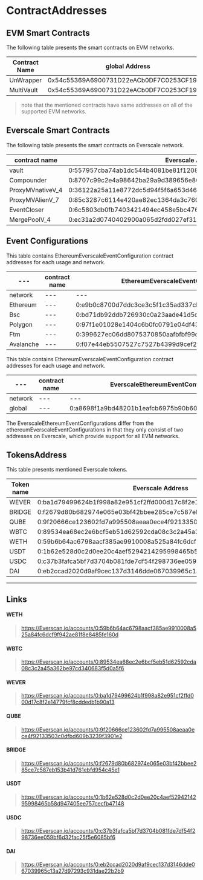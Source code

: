 # ContractAddresses

## EVM Smart Contracts

The following table presents the smart contracts on EVM networks.

| Contract Name | global Address                             |
| ------------- | ------------------------------------------ |
| UnWrapper     | 0x54c55369A6900731D22eACb0DF7C0253CF19dFff |
| MultiVault    | 0x54c55369A6900731D22eACb0DF7C0253CF19dFff |

> note that the mentioned contracts have same addresses on all of the supported EVM networks.

## Everscale Smart Contracts

The following table presents the smart contracts on Everscale network.

| contract name    | Everscale Address                                                  |
| ---------------- | ------------------------------------------------------------------ |
| vault            | 0:557957cba74ab1dc544b4081be81f1208ad73997d74ab3b72d95864a41b779a4 |
| Compounder       | 0:8707c99c2e4a98642ba29a9d389656e804bd5b3cbe11a426ca12335792168d8a |
| ProxyMVnativeV_4 | 0:36122a25a11e8772dc5d94f5f6a653d4661f6e474bc85cb275aece185acd62a4 |
| ProxyMVAlienV_7  | 0:85c3287c6114e420ae82ec1364da3c760a5789f383213ef3cedef5d8c3d126fd |
| EventCloser      | 0:6c5803db0fb7403421494ec458e5bc4763fb49cbb1b246ff2d3310e860845a78 |
| MergePoolV_4     | 0:ec31a2d0740402900a065d2fdd027ef31f0f3748a9862d113902acecc6acae18 |

## Event Configurations

This table contains EthereumEverscaleEventConfiguration contract addresses for each usage and network.

| ---       | contract name | EthereumEverscaleEventConfiguration(Native Event)                  | EthereumEverscaleEventConfiguration(Alien Event)                   |
| --------- | ------------- | ------------------------------------------------------------------ | ------------------------------------------------------------------ |
| network   | ---           | ---                                                                | ---                                                                |
| Ethereum  | ---           | 0:e9b0c8700d7ddc3ce3c5f1c35ad337cbc2f88e8abb5afadc9fa09a270cbed0e2 | 0:55ec14a1513eb4570d5933e0fbe5c0b3341d2dfaccfeecfcc9c7c2f4d668ed45 |
| Bsc       | ---           | 0:bd71db92ddb726930c0a23aade41d5d6134056efb791605189e8489d1d29e626 | 0:54f2bc1064cbe7d9b057808b8578e9b2f3ff54d27ef472ffbdb16b2e4461292a |
| Polygon   | ---           | 0:97f1e01028e1404c6b0fc0791e04df43616ef8aaf5964195182355093f385ff6 | 0:3f5f1e9bb4b6921aab0257597eaeaad1b80cc843eb31d977f58ada720cfe9ff2 |
| Ftm       | ---           | 0:399627ec06dd8075370850aafbfbf99d05752df16b3459b448a7d0b4b9a083d1 | 0:12861a3fd38d48086343b67d1a17509736d068e807a783f29b558339f0da421a |
| Avalanche | ---           | 0:f07e44eb5507527c7527b4399d9cef220c0fcf50c6a4db71b3517bd763fdc528 | 0:124457db37ea02f2b7c5575b86f759e51f02adc11cbf36b36fd1da6c36fc82f6 |

This table contains EthereumEverscaleEventConfiguration contract addresses for each usage and network.

| ---     | contract name | EverscaleEthereumEventConfiguration(Native Event)                  | EverscaleEthereumEventConfiguration(Alien Event)                   |
| ------- | ------------- | ------------------------------------------------------------------ | ------------------------------------------------------------------ |
| network | ---           | ---                                                                | ---                                                                |
| global  | ---           | 0:a8698f1a9bd48201b1eafcb6975b90b60867063ffff3cc7114a480f924999b75 | 0:6b7e3255de478ff6b5d441235e6ea6c43764f897dd761d56c2fdf7199d80cf86 |

The EverscaleEthereumEventConfigurations differ from the ethereumEverscaleEventConfigurations in that they only consist of two addresses on Everscale, which provide support for all EVM networks.

## TokensAddress

This table presents mentioned Everscale tokens.

| Token name | Everscale Address                                                  |
| ---------- | ------------------------------------------------------------------ |
| WEVER      | 0:ba1d79499624b1f998a82e951cf2ffd000d17c8f2e14779fcf8cddedb1b90a13 |
| BRIDGE     | 0:f2679d80b682974e065e03bf42bbee285ce7c587eb153b41d761ebfd954c45e1 |
| QUBE       | 0:9f20666ce123602fd7a995508aeaa0ece4f92133503c0dfbd609b3239f3901e2 |
| WBTC       | 0:89534ea68ec2e6bcf5eb51d62592cda08c3c2a45a362be97cd340683f5d0a5f6 |
| WETH       | 0:59b6b64ac6798aacf385ae9910008a525a84fc6dcf9f942ae81f8e8485fe160d |
| USDT       | 0:1b62e528d0c2d0ee20c4aef5294214295998465b58d947405ee757cecfb47148 |
| USDC       | 0:c37b3fafca5bf7d3704b081fde7df54f298736ee059bf6d32fac25f5e6085bf6 |
| DAI        | 0:eb2ccad2020d9af9cec137d3146dde067039965c13a27d97293c931dae22b2b9 |

---

## Links

#### WETH

> https://Everscan.io/accounts/0:59b6b64ac6798aacf385ae9910008a525a84fc6dcf9f942ae81f8e8485fe160d

#### WBTC

> https://Everscan.io/accounts/0:89534ea68ec2e6bcf5eb51d62592cda08c3c2a45a362be97cd340683f5d0a5f6

#### WEVER

> https://Everscan.io/accounts/0:ba1d79499624b1f998a82e951cf2ffd000d17c8f2e14779fcf8cddedb1b90a13

#### QUBE

> https://Everscan.io/accounts/0:9f20666ce123602fd7a995508aeaa0ece4f92133503c0dfbd609b3239f3901e2

#### BRIDGE

> https://Everscan.io/accounts/0:f2679d80b682974e065e03bf42bbee285ce7c587eb153b41d761ebfd954c45e1

#### USDT

> https://Everscan.io/accounts/0:1b62e528d0c2d0ee20c4aef5294214295998465b58d947405ee757cecfb47148

#### USDC

> https://Everscan.io/accounts/0:c37b3fafca5bf7d3704b081fde7df54f298736ee059bf6d32fac25f5e6085bf6

#### DAI

> https://Everscan.io/accounts/0:eb2ccad2020d9af9cec137d3146dde067039965c13a27d97293c931dae22b2b9

